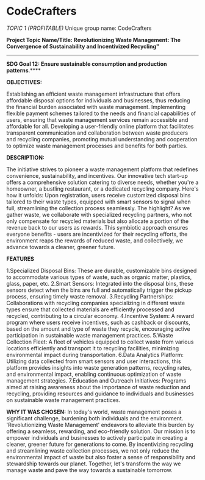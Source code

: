# CodeCrafters

_TOPIC 1 (PROFITABLE)_
Unique group name: CodeCrafters 

**Project Topic Name/Title:  Revolutionizing Waste Management: The Convergence of Sustainability and Incentivized Recycling"**
****

**SDG Goal 12: Ensure sustainable consumption and production patterns**.****


**OBJECTIVES:**

Establishing an efficient waste management infrastructure that offers affordable disposal options for individuals and businesses, thus reducing the financial burden associated with waste management.
Implementing flexible payment schemes tailored to the needs and financial capabilities of users, ensuring that waste management services remain accessible and affordable for all.
Developing a user-friendly online platform that facilitates transparent communication and collaboration between waste producers and recycling companies, promoting mutual understanding and cooperation to optimize waste management processes and benefits for both parties.


**DESCRIPTION:**

The initiative strives to pioneer a waste management platform that redefines convenience, sustainability, and incentives. Our innovative tech start-up offers a comprehensive solution catering to diverse needs, whether you're a homeowner, a bustling restaurant, or a dedicated recycling company. Here's how it unfolds: Upon registration, users receive customized disposal bins tailored to their waste types, equipped with smart sensors to signal when full, streamlining the collection process seamlessly. The highlight? As we gather waste, we collaborate with specialized recycling partners, who not only compensate for recycled materials but also allocate a portion of the revenue back to our users as rewards. This symbiotic approach ensures everyone benefits - users are incentivized for their recycling efforts, the environment reaps the rewards of reduced waste, and collectively, we advance towards a cleaner, greener future.


**FEATURES**

1.Specialized Disposal Bins: These are durable, customizable bins designed to accommodate various types of waste, such as organic matter, plastics, glass, paper, etc.
2.Smart Sensors: Integrated into the disposal bins, these sensors detect when the bins are full and automatically trigger the pickup process, ensuring timely waste removal.
3.Recycling Partnerships: Collaborations with recycling companies specializing in different waste types ensure that collected materials are efficiently processed and recycled, contributing to a circular economy.
4.Incentive System: A reward program where users receive incentives, such as cashback or discounts, based on the amount and type of waste they recycle, encouraging active participation in sustainable waste management practices.
5.Waste Collection Fleet: A fleet of vehicles equipped to collect waste from various locations efficiently and transport it to recycling facilities, minimizing environmental impact during transportation.
6.Data Analytics Platform: Utilizing data collected from smart sensors and user interactions, this platform provides insights into waste generation patterns, recycling rates, and environmental impact, enabling continuous optimization of waste management strategies.
7.Education and Outreach Initiatives: Programs aimed at raising awareness about the importance of waste reduction and recycling, providing resources and guidance to individuals and businesses on sustainable waste management practices.


**WHY IT WAS CHOSEN:**
In today's world, waste management poses a significant challenge, burdening both individuals and the environment. 'Revolutionizing Waste Management' endeavors to alleviate this burden by offering a seamless, rewarding, and eco-friendly solution. Our mission is to empower individuals and businesses to actively participate in creating a cleaner, greener future for generations to come. By incentivizing recycling and streamlining waste collection processes, we not only reduce the environmental impact of waste but also foster a sense of responsibility and stewardship towards our planet. Together, let's transform the way we manage waste and pave the way towards a sustainable tomorrow.
